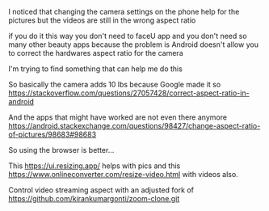 I noticed that changing the camera settings on the phone help for the pictures but the videos are still in the wrong aspect ratio

if you do it this way you don't need to faceU app and you don't need so many other beauty apps because the problem is Android doesn't allow you to correct the hardwares aspect ratio for the camera

I'm trying to find something that can help me do this

So basically the camera adds 10 lbs because Google made it so https://stackoverflow.com/questions/27057428/correct-aspect-ratio-in-android

And the apps that might have worked are not even there anymore https://android.stackexchange.com/questions/98427/change-aspect-ratio-of-pictures/98683#98683

So using the browser is better...

This https://ui.resizing.app/ helps with pics and this https://www.onlineconverter.com/resize-video.html with videos also.

Control video streaming aspect with an adjusted fork of https://github.com/kirankumargonti/zoom-clone.git
